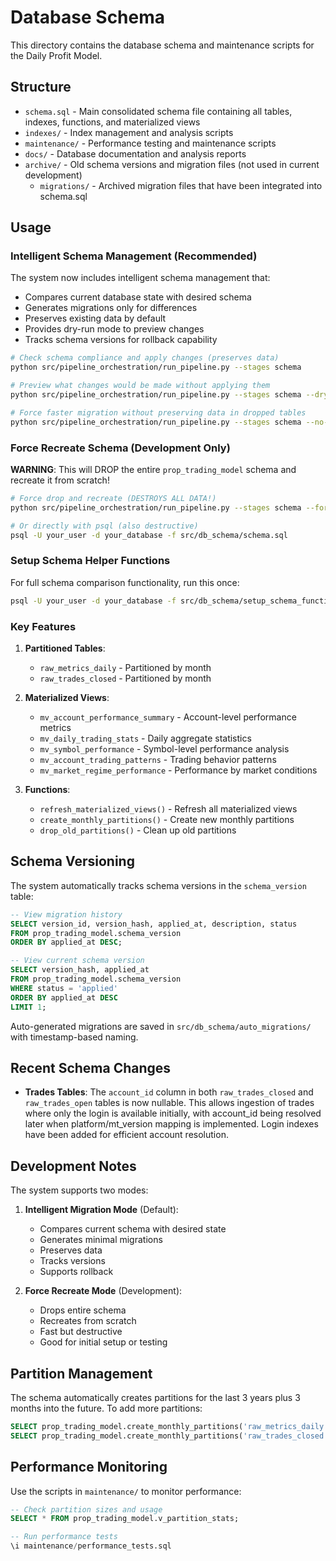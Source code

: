 # Database Schema

This directory contains the database schema and maintenance scripts for the Daily Profit Model.

## Structure

- `schema.sql` - Main consolidated schema file containing all tables, indexes, functions, and materialized views
- `indexes/` - Index management and analysis scripts
- `maintenance/` - Performance testing and maintenance scripts
- `docs/` - Database documentation and analysis reports
- `archive/` - Old schema versions and migration files (not used in current development)
  - `migrations/` - Archived migration files that have been integrated into schema.sql

## Usage

### Intelligent Schema Management (Recommended)

The system now includes intelligent schema management that:
- Compares current database state with desired schema
- Generates migrations only for differences
- Preserves existing data by default
- Provides dry-run mode to preview changes
- Tracks schema versions for rollback capability

```bash
# Check schema compliance and apply changes (preserves data)
python src/pipeline_orchestration/run_pipeline.py --stages schema

# Preview what changes would be made without applying them
python src/pipeline_orchestration/run_pipeline.py --stages schema --dry-run

# Force faster migration without preserving data in dropped tables
python src/pipeline_orchestration/run_pipeline.py --stages schema --no-preserve-data
```

### Force Recreate Schema (Development Only)

**WARNING**: This will DROP the entire `prop_trading_model` schema and recreate it from scratch!

```bash
# Force drop and recreate (DESTROYS ALL DATA!)
python src/pipeline_orchestration/run_pipeline.py --stages schema --force-recreate-schema

# Or directly with psql (also destructive)
psql -U your_user -d your_database -f src/db_schema/schema.sql
```

### Setup Schema Helper Functions

For full schema comparison functionality, run this once:

```bash
psql -U your_user -d your_database -f src/db_schema/setup_schema_functions.sql
```

### Key Features

1. **Partitioned Tables**:
   - `raw_metrics_daily` - Partitioned by month
   - `raw_trades_closed` - Partitioned by month
   
2. **Materialized Views**:
   - `mv_account_performance_summary` - Account-level performance metrics
   - `mv_daily_trading_stats` - Daily aggregate statistics
   - `mv_symbol_performance` - Symbol-level performance analysis
   - `mv_account_trading_patterns` - Trading behavior patterns
   - `mv_market_regime_performance` - Performance by market conditions

3. **Functions**:
   - `refresh_materialized_views()` - Refresh all materialized views
   - `create_monthly_partitions()` - Create new monthly partitions
   - `drop_old_partitions()` - Clean up old partitions

## Schema Versioning

The system automatically tracks schema versions in the `schema_version` table:

```sql
-- View migration history
SELECT version_id, version_hash, applied_at, description, status
FROM prop_trading_model.schema_version
ORDER BY applied_at DESC;

-- View current schema version
SELECT version_hash, applied_at
FROM prop_trading_model.schema_version
WHERE status = 'applied'
ORDER BY applied_at DESC
LIMIT 1;
```

Auto-generated migrations are saved in `src/db_schema/auto_migrations/` with timestamp-based naming.

## Recent Schema Changes

- **Trades Tables**: The `account_id` column in both `raw_trades_closed` and `raw_trades_open` tables is now nullable. This allows ingestion of trades where only the login is available initially, with account_id being resolved later when platform/mt_version mapping is implemented. Login indexes have been added for efficient account resolution.

## Development Notes

The system supports two modes:

1. **Intelligent Migration Mode** (Default):
   - Compares current schema with desired state
   - Generates minimal migrations
   - Preserves data
   - Tracks versions
   - Supports rollback

2. **Force Recreate Mode** (Development):
   - Drops entire schema
   - Recreates from scratch
   - Fast but destructive
   - Good for initial setup or testing

## Partition Management

The schema automatically creates partitions for the last 3 years plus 3 months into the future. To add more partitions:

```sql
SELECT prop_trading_model.create_monthly_partitions('raw_metrics_daily', '2025-01-01'::date, '2025-12-31'::date);
SELECT prop_trading_model.create_monthly_partitions('raw_trades_closed', '2025-01-01'::date, '2025-12-31'::date);
```

## Performance Monitoring

Use the scripts in `maintenance/` to monitor performance:

```sql
-- Check partition sizes and usage
SELECT * FROM prop_trading_model.v_partition_stats;

-- Run performance tests
\i maintenance/performance_tests.sql
```